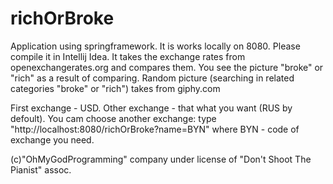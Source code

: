 # richOrBroke

Application using springframework.
It is works locally on 8080.
Please compile it in Intellij Idea.
It takes the exchange rates from openexchangerates.org and compares them.
You see the picture "broke" or "rich" as a result of comparing.
Random picture (searching in related categories "broke" or "rich") takes from giphy.com

First exchange - USD. Other exchange - that what you want (RUS by defoult).
You cam choose another exchange: type "http://localhost:8080/richOrBroke?name=BYN" where BYN - code of exchange you need.


(c)"OhMyGodProgramming" company
under license of "Don't Shoot The Pianist" assoc.
